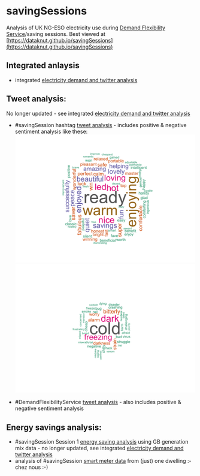 # savingSessions

Analysis of UK NG-ESO electricity use during [Demand Flexibility Service](https://twitter.com/hashtag/DemandFlexibilityService)/saving sessions. Best viewed at [https://dataknut.github.io/savingSessions](https://dataknut.github.io/savingSessions)


## Integrated anlaysis

 * integrated [electricity demand and twitter analysis](dfsReport.html)
 
## Tweet analysis:

No longer updated - see integrated [electricity demand and twitter analysis](dfsReport.html)

 * #savingSession hashtag [tweet analysis](savingSessionsTweets.html) - includes positive & negative sentiment analysis like these:
 ![Positive sentiment (Session 5: 2022-12-12)](img/session5_pos.png)
 ![Negative sentiment (Session 5: 2022-12-12)](img/session5_neg.png)
 
 * #DemandFlexibilityService [tweet analysis](demandFlexibilityServiceTweets.html) - also includes positive & negative sentiment analysis
 
## Energy savings analysis:

 * #savingSession Session 1 [energy saving analysis](savingSessionsEnergy.html) using GB generation mix data - no longer updated, see integrated [electricity demand and twitter analysis](dfsReport.html)
 * analysis of #savingSession [smart meter data](https://dataknut.github.io/octopusAPI/energyReport.html#523_Winter_2022_SavingsSessions) from (just) one dwelling :- chez nous :-)
